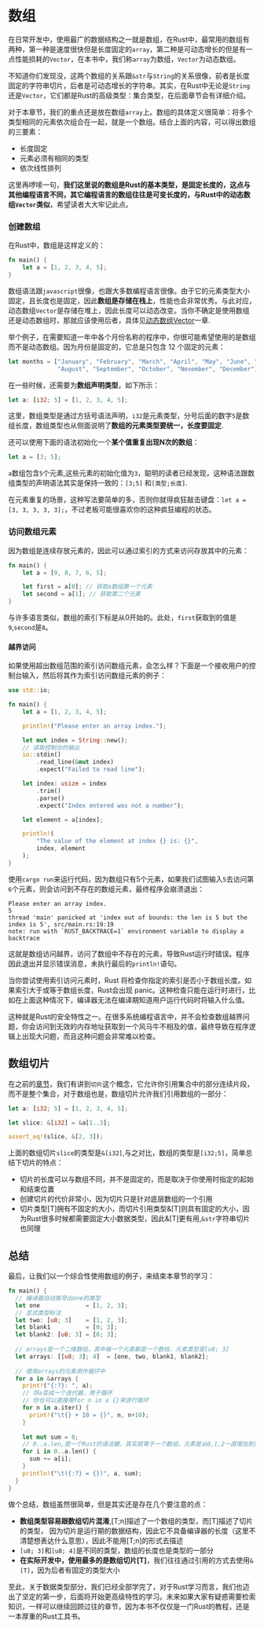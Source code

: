 # 数组

在日常开发中，使用最广的数据结构之一就是数组，在Rust中，最常用的数组有两种，第一种是速度很快但是长度固定的`array`，第二种是可动态增长的但是有一点性能损耗的`Vector`，在本书中，我们称`array`为数组，`Vector`为动态数组。

不知道你们发现没，这两个数组的关系跟`&str`与`String`的关系很像，前者是长度固定的字符串切片，后者是可动态增长的字符串。其实，在Rust中无论是`String`还是`Vector`，它们都是Rust的高级类型：集合类型，在后面章节会有详细介绍。

对于本章节，我们的重点还是放在数组`array`上。数组的具体定义很简单：将多个类型相同的元素依次组合在一起，就是一个数组。结合上面的内容，可以得出数组的三要素：
- 长度固定
- 元素必须有相同的类型
- 依次线性排列

这里再啰嗦一句，**我们这里说的数组是Rust的基本类型，是固定长度的，这点与其他编程语言不同，其它编程语言的数组往往是可变长度的，与Rust中的动态数组`Vector`类似**，希望读者大大牢记此点。

### 创建数组
在Rust中，数组是这样定义的：
```rust
fn main() {
    let a = [1, 2, 3, 4, 5];
}
```

数组语法跟`javascript`很像，也跟大多数编程语言很像。由于它的元素类型大小固定，且长度也是固定，因此**数组是存储在栈上**，性能也会非常优秀。与此对应，动态数组`Vector`是存储在堆上，因此长度可以动态改变。当你不确定是使用数组还是动态数组时，那就应该使用后者，具体见[动态数组Vector](../collections/vector.md)一章.

举个例子，在需要知道一年中各个月份名称的程序中，你很可能希望使用的是数组而不是动态数组。因为月份是固定的，它总是只包含 12 个固定的元素：
```rust
let months = ["January", "February", "March", "April", "May", "June", "July",
              "August", "September", "October", "November", "December"];
```

在一些时候，还需要为**数组声明类型**，如下所示：
```rust
let a: [i32; 5] = [1, 2, 3, 4, 5];
```
这里，数组类型是通过方括号语法声明，`i32`是元素类型，分号后面的数字`5`是数组长度，数组类型也从侧面说明了**数组的元素类型要统一，长度要固定**.

还可以使用下面的语法初始化一个**某个值重复出现N次的数组**： 
```rust
let a = [3; 5];
```
`a`数组包含`5`个元素,这些元素的初始化值为`3`，聪明的读者已经发现，这种语法跟数组类型的声明语法其实是保持一致的：`[3;5]` 和`[类型;长度]`.

在元素重复的场景，这种写法要简单的多，否则你就得疯狂敲击键盘：`let a = [3, 3, 3, 3, 3];`，不过老板可能很喜欢你的这种疯狂编程的状态。

### 访问数组元素

因为数组是连续存放元素的，因此可以通过索引的方式来访问存放其中的元素：
```rust
fn main() {
    let a = [9, 8, 7, 6, 5];

    let first = a[0]; // 获取a数组第一个元素
    let second = a[1]; // 获取第二个元素
}
```
与许多语言类似，数组的索引下标是从0开始的。此处，`first`获取到的值是`9`,`second`是`8`。

#### 越界访问
如果使用超出数组范围的索引访问数组元素，会怎么样？下面是一个接收用户的控制台输入，然后将其作为索引访问数组元素的例子：
```rust
use std::io;

fn main() {
    let a = [1, 2, 3, 4, 5];

    println!("Please enter an array index.");

    let mut index = String::new();
    // 读取控制台的输出
    io::stdin()
        .read_line(&mut index)
        .expect("Failed to read line");

    let index: usize = index
        .trim()
        .parse()
        .expect("Index entered was not a number");

    let element = a[index];

    println!(
        "The value of the element at index {} is: {}",
        index, element
    );
}
```

使用`cargo run`来运行代码，因为数组只有5个元素，如果我们试图输入`5`去访问第`6`个元素，则会访问到不存在的数组元素，最终程序会崩溃退出：
```console
Please enter an array index.
5
thread 'main' panicked at 'index out of bounds: the len is 5 but the index is 5', src/main.rs:19:19
note: run with `RUST_BACKTRACE=1` environment variable to display a backtrace
```

这就是数组访问越界，访问了数组中不存在的元素，导致Rust运行时错误。程序因此退出并显示错误消息，未执行最后的`println!`语句。

当你尝试使用索引访问元素时，Rust 将检查你指定的索引是否小于数组长度。如果索引大于或等于数组长度，Rust会出现 panic。这种检查只能在运行时进行，比如在上面这种情况下，编译器无法在编译期知道用户运行代码时将输入什么值。

这种就是Rust的安全特性之一。在很多系统编程语言中，并不会检查数组越界问题，你会访问到无效的内存地址获取到一个风马牛不相及的值，最终导致在程序逻辑上出现大问题，而且这种问题会非常难以检查。

## 数组切片

在之前的[章节](./string-slice.md#切片(slice))，我们有讲到`切片`这个概念，它允许你引用集合中的部分连续片段，而不是整个集合，对于数组也是，数组切片允许我们引用数组的一部分：

```rust
let a: [i32; 5] = [1, 2, 3, 4, 5];

let slice: &[i32] = &a[1..3];

assert_eq!(slice, &[2, 3]);
```
上面的数组切片`slice`的类型是`&[i32]`,与之对比，数组的类型是`[i32;5]`，简单总结下切片的特点：
- 切片的长度可以与数组不同，并不是固定的，而是取决于你使用时指定的起始和结束位置
- 创建切片的代价非常小，因为切片只是针对底层数组的一个引用
- 切片类型[T]拥有不固定的大小，而切片引用类型&[T]则具有固定的大小，因为Rust很多时候都需要固定大小数据类型，因此&[T]更有用,`&str`字符串切片也同理

## 总结
最后，让我们以一个综合性使用数组的例子，来结束本章节的学习：
```rust
fn main() {
  // 编译器自动推导出one的类型
  let one             = [1, 2, 3];
  // 显式类型标注
  let two: [u8; 3]    = [1, 2, 3];
  let blank1          = [0; 3];
  let blank2: [u8; 3] = [0; 3];
    
  // arrays是一个二维数组，其中每一个元素都是一个数组，元素类型是[u8; 3]
  let arrays: [[u8; 3]; 4]  = [one, two, blank1, blank2];
  
  // 借用arrays的元素用作循环中
  for a in &arrays {
    print!("{:?}: ", a);
    // 将a变成一个迭代器，用于循环
    // 你也可以直接用for n in a {}来进行循环
    for n in a.iter() {
      print!("\t{} + 10 = {}", n, n+10);
    }
 
    let mut sum = 0;
    // 0..a.len,是一个Rust的语法糖，其实就等于一个数组，元素是从0,1,2一直增加到到a.len-1
    for i in 0..a.len() {
      sum += a[i];
    }
    println!("\t({:?} = {})", a, sum);
  }
}
```

做个总结，数组虽然很简单，但是其实还是存在几个要注意的点：
- **数组类型容易跟数组切片混淆**,[T;n]描述了一个数组的类型，而[T]描述了切片的类型， 因为切片是运行期的数据结构，因此它不具备编译器的长度（这里不清楚想表达什么意思），因此不能用[T;n]的形式去描述
- `[u8; 3]`和`[u8; 4]`是不同的类型，数组的长度也是类型的一部分
- **在实际开发中，使用最多的是数组切片[T]**，我们往往通过引用的方式去使用`&[T]`，因为后者有固定的类型大小


至此，关于数据类型部分，我们已经全部学完了，对于Rust学习而言，我们也迈出了坚定的第一步，后面将开始更高级特性的学习。未来如果大家有疑惑需要检索知识，一样可以继续回顾过往的章节，因为本书不仅仅是一门Rust的教程，还是一本厚重的Rust工具书。
